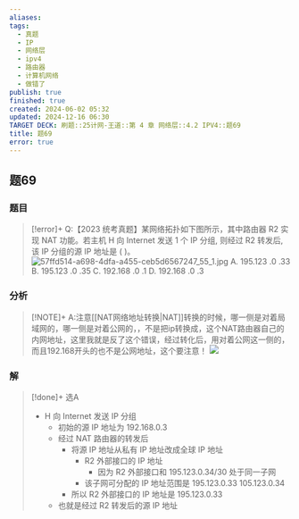 ```yaml
---
aliases: 
tags:
  - 真题
  - IP
  - 网络层
  - ipv4
  - 路由器
  - 计算机网络
  - 做错了
publish: true
finished: true
created: 2024-06-02 05:32
updated: 2024-12-16 06:30
TARGET DECK: 刷题::25计网-王道::第 4 章 网络层::4.2 IPV4::题69
title: 题69
error: true
---
```

## 题69
### 题目
> [!error]+
> Q:【2023 统考真题】某网络拓扑如下图所示，其中路由器 R2 实现 NAT 功能。若主机 H 向 Internet 发送 1 个 IP 分组, 则经过 R2 转发后, 该 IP 分组的源 IP 地址是 ( )。
> ![57ffd514-a698-4dfa-a455-ceb5d6567247_55_1.jpg](https://img.hwenyi.live/202406021136375.webp)
> A. 195.123 .0 .33 B. 195.123 .0 .35
> C. 192.168 .0 .1 D. 192.168 .0 .3
### 分析
> [!NOTE]+
> A:注意[[NAT网络地址转换|NAT]]转换的时候，哪一侧是对着局域网的，哪一侧是对着公网的，，不是把ip转换成，这个NAT路由器自己的内网地址，这里我就是反了这个错误，经过转化后，用对着公网这一侧的，而且192.168开头的也不是公网地址，这个要注意！
> ![](https://img.hwenyi.live/202407051112319.webp)
### 解
> [!done]+
> 选A
> - H 向 Internet 发送 IP 分组
>   - 初始的源 IP 地址为 192.168.0.3
>   - 经过 NAT 路由器的转发后
>     - 将源 IP 地址从私有 IP 地址改成全球 IP 地址
>       - R2 外部接口的 IP 地址
>         - 因为 R2 外部接口和 195.123.0.34/30 处于同一子网
>       - 该子网可分配的 IP 地址范围是 195.123.0.33 105.123.0.34
>     - 所以 R2 外部接口的 IP 地址是 195.123.0.33
>   - 也就是经过 R2 转发后的源 IP 地址